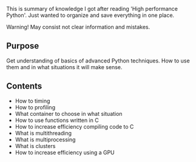 This is summary of knowledge I got after reading 'High performance Python'. Just wanted to organize and save everything in one place.

Warning! May consist not clear information and mistakes. 

## Purpose
Get understanding of basics of advanced Python techniques. How to use them and in what situations it will make sense.

## Сontents
* How to timing
* How to profiling
* What container to choose in what situation
* How to use functions written in C
* How to increase efficiency compiling code to C
* What is multithreading
* What is multiprocessing
* What is clusters
* How to increase efficiency using a GPU

